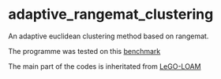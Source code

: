 # adaptive_rangemat_clustering
An adaptive euclidean clustering method based on rangemat.

The programme was tested on this [benchmark](https://github.com/cavayangtao/lidar_clustering_bench.git)

The main part of the codes is inheritated from [LeGO-LOAM](https://github.com/url-kaist/AlterGround-LeGO-LOAM)
